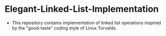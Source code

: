# Elegant-Linked-List-Implementation
- This repository contains implementation of linked list operations inspired by the "good-taste" coding style of Linux Torvalds.
<!-- - The code in this repository is referenced from multiple sources, including [你所不知道的 C 語言: linked list 和非連續記憶體](https://hackmd.io/@sysprog/c-linked-list), [felipec](https://github.com/felipec/linked-list-good-taste), and [The mind behind Linux 筆記 & 心得](https://hackmd.io/@Mes/The_mind_behind_Linux). -->

